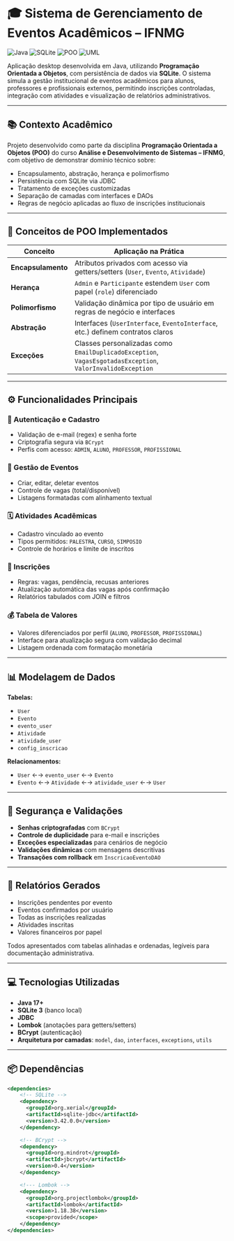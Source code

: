 # 🎓 Sistema de Gerenciamento de Eventos Acadêmicos – IFNMG

![Java](https://img.shields.io/badge/Java-17%2B-orange)
![SQLite](https://img.shields.io/badge/SQLite-3-blue)
![POO](https://img.shields.io/badge/POO-Aplicado-success)
![UML](https://img.shields.io/badge/UML-Diagramas-critical)

Aplicação desktop desenvolvida em Java, utilizando **Programação Orientada a Objetos**, com persistência de dados via **SQLite**. O sistema simula a gestão institucional de eventos acadêmicos para alunos, professores e profissionais externos, permitindo inscrições controladas, integração com atividades e visualização de relatórios administrativos.

---

## 📚 Contexto Acadêmico

Projeto desenvolvido como parte da disciplina **Programação Orientada a Objetos (POO)** do curso **Análise e Desenvolvimento de Sistemas – IFNMG**, com objetivo de demonstrar domínio técnico sobre:

- Encapsulamento, abstração, herança e polimorfismo
- Persistência com SQLite via JDBC
- Tratamento de exceções customizadas
- Separação de camadas com interfaces e DAOs
- Regras de negócio aplicadas ao fluxo de inscrições institucionais

---

## 🧠 Conceitos de POO Implementados

| Conceito           | Aplicação na Prática                                                                 |
|--------------------|--------------------------------------------------------------------------------------|
| **Encapsulamento** | Atributos privados com acesso via getters/setters (`User`, `Evento`, `Atividade`)   |
| **Herança**        | `Admin` e `Participante` estendem `User` com papel (`role`) diferenciado             |
| **Polimorfismo**   | Validação dinâmica por tipo de usuário em regras de negócio e interfaces             |
| **Abstração**      | Interfaces (`UserInterface`, `EventoInterface`, etc.) definem contratos claros       |
| **Exceções**       | Classes personalizadas como `EmailDuplicadoException`, `VagasEsgotadasException`, `ValorInvalidoException` |

---

## ⚙️ Funcionalidades Principais

### 👤 Autenticação e Cadastro
- Validação de e-mail (regex) e senha forte
- Criptografia segura via `BCrypt`
- Perfis com acesso: `ADMIN`, `ALUNO`, `PROFESSOR`, `PROFISSIONAL`

### 📅 Gestão de Eventos
- Criar, editar, deletar eventos
- Controle de vagas (total/disponível)
- Listagens formatadas com alinhamento textual

### 🗓️ Atividades Acadêmicas
- Cadastro vinculado ao evento
- Tipos permitidos: `PALESTRA`, `CURSO`, `SIMPOSIO`
- Controle de horários e limite de inscritos

### 📝 Inscrições
- Regras: vagas, pendência, recusas anteriores
- Atualização automática das vagas após confirmação
- Relatórios tabulados com JOIN e filtros

### 💰 Tabela de Valores
- Valores diferenciados por perfil (`ALUNO`, `PROFESSOR`, `PROFISSIONAL`)
- Interface para atualização segura com validação decimal
- Listagem ordenada com formatação monetária

---

## 📊 Modelagem de Dados

**Tabelas:**

- `User`
- `Evento`
- `evento_user`
- `Atividade`
- `atividade_user`
- `config_inscricao`

**Relacionamentos:**

- `User` ←→ `evento_user` ←→ `Evento`
- `Evento` ←→ `Atividade` ←→ `atividade_user` ←→ `User`

---

## 🔐 Segurança e Validações

- **Senhas criptografadas** com `BCrypt`
- **Controle de duplicidade** para e-mail e inscrições
- **Exceções especializadas** para cenários de negócio
- **Validações dinâmicas** com mensagens descritivas
- **Transações com rollback** em `InscricaoEventoDAO`

---

## 📄 Relatórios Gerados

- Inscrições pendentes por evento
- Eventos confirmados por usuário
- Todas as inscrições realizadas
- Atividades inscritas
- Valores financeiros por papel

Todos apresentados com tabelas alinhadas e ordenadas, legíveis para documentação administrativa.

---

## 💻 Tecnologias Utilizadas

- **Java 17+**
- **SQLite 3** (banco local)
- **JDBC**
- **Lombok** (anotações para getters/setters)
- **BCrypt** (autenticação)
- **Arquitetura por camadas**: `model`, `dao`, `interfaces`, `exceptions`, `utils`

---

## 📦 Dependências

```xml
<dependencies>
    <!-- SQLite -->
    <dependency>
      <groupId>org.xerial</groupId>
      <artifactId>sqlite-jdbc</artifactId>
      <version>3.42.0.0</version>
    </dependency>

    <!-- BCrypt -->
    <dependency>
      <groupId>org.mindrot</groupId>
      <artifactId>jbcrypt</artifactId>
      <version>0.4</version>
    </dependency>

    <!--- Lombok -->
    <dependency>
      <groupId>org.projectlombok</groupId>
      <artifactId>lombok</artifactId>
      <version>1.18.38</version>
      <scope>provided</scope>
    </dependency>
</dependencies>
